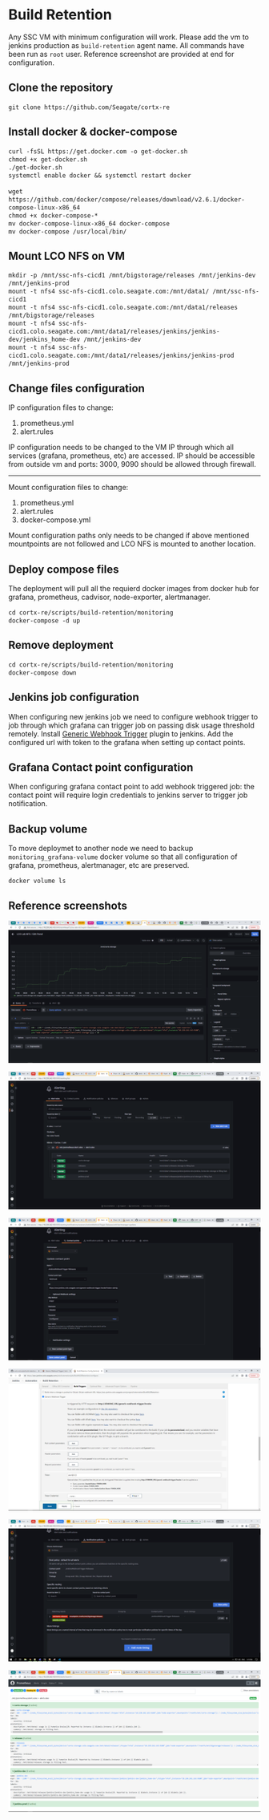# Build Retention

Any SSC VM with minimum configuration will work. Please add the vm to jenkins production as `build-retention` agent name. All commands have been run as `root` user. Reference screenshot are provided at end for configuration.

## Clone the repository

```
git clone https://github.com/Seagate/cortx-re
```

## Install docker & docker-compose

```
curl -fsSL https://get.docker.com -o get-docker.sh
chmod +x get-docker.sh
./get-docker.sh
systemctl enable docker && systemctl restart docker

wget https://github.com/docker/compose/releases/download/v2.6.1/docker-compose-linux-x86_64
chmod +x docker-compose-*
mv docker-compose-linux-x86_64 docker-compose
mv docker-compose /usr/local/bin/
```

## Mount LCO NFS on VM

```
mkdir -p /mnt/ssc-nfs-cicd1 /mnt/bigstorage/releases /mnt/jenkins-dev /mnt/jenkins-prod
mount -t nfs4 ssc-nfs-cicd1.colo.seagate.com:/mnt/data1/ /mnt/ssc-nfs-cicd1
mount -t nfs4 ssc-nfs-cicd1.colo.seagate.com:/mnt/data1/releases /mnt/bigstorage/releases
mount -t nfs4 ssc-nfs-cicd1.colo.seagate.com:/mnt/data1/releases/jenkins/jenkins-dev/jenkins_home-dev /mnt/jenkins-dev
mount -t nfs4 ssc-nfs-cicd1.colo.seagate.com:/mnt/data1/releases/jenkins/jenkins-prod /mnt/jenkins-prod
```

## Change files configuration

IP configuration files to change:
1. prometheus.yml
2. alert.rules 

IP configuration needs to be changed to the VM IP through which all services (grafana, prometheus, etc) are accessed. IP should be accessible from outside vm and ports: 3000, 9090 should be allowed through firewall.  

---

Mount configuration files to change:
1. prometheus.yml
2. alert.rules 
3. docker-compose.yml

Mount configuration paths only needs to be changed if above mentioned mountpoints are not followed and LCO NFS is mounted to another location.

## Deploy compose files

The deployment will pull all the requierd docker images from docker hub for grafana, prometheus, cadvisor, node-exporter, alertmanager. 

```
cd cortx-re/scripts/build-retention/monitoring
docker-compose -d up
```

## Remove deployment

```
cd cortx-re/scripts/build-retention/monitoring
docker-compose down
```

## Jenkins job configuration

When configuring new jenkins job we need to configure webhook trigger to job through which grafana can trigger job on passing disk usage threshold remotely. Install [Generic Webhook Trigger](https://plugins.jenkins.io/generic-webhook-trigger/) plugin to jenkins. Add the configured url with token to the grafana when setting up contact points.

## Grafana Contact point configuration

When configuring grafana contact point to add webhook triggered job: the contact point will require login credentials to jenkins server to trigger job notification.

## Backup volume

To move deploymet to another node we need to backup `monitoring_grafana-volume` docker volume so that all configuration of grafana, prometheus, alertmanager, etc are preserved.

```
docker volume ls
```

## Reference screenshots

![Grafana Dashboard](./screenshots/graph-dashboard.PNG)

![Alert](./screenshots/alert.PNG)

![Notification](./screenshots/notification.PNG)

![Jenkins Webhook](./screenshots/webhook.PNG)

![Grafana Dashboard](./screenshots/notificationpolicies.PNG)

![Prometheus](./screenshots/prometheus.PNG)
